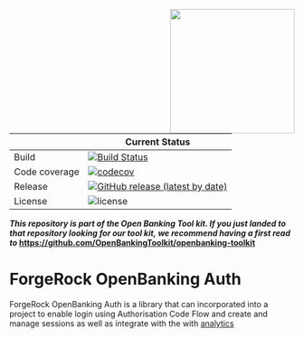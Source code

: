 [<img src="https://raw.githubusercontent.com/ForgeRock/forgerock-logo-dev/master/Logo-fr-dev.png" align="right" width="220px"/>](https://developer.forgerock.com/)

| |Current Status|
|---|---|
|Build|[![Build Status](https://img.shields.io/endpoint.svg?url=https%3A%2F%2Factions-badge.atrox.dev%2FOpenBankingToolkit%2Fopenbanking-auth%2Fbadge%3Fref%3Dmaster&style=flat)](https://actions-badge.atrox.dev/OpenBankingToolkit/openbanking-auth/goto?ref=master)|
|Code coverage|[![codecov](https://codecov.io/gh/OpenBankingToolkit/openbanking-auth/branch/master/graph/badge.svg)](https://codecov.io/gh/OpenBankingToolkit/openbanking-auth)
|Release|[![GitHub release (latest by date)](https://img.shields.io/github/v/release/OpenBankingToolkit/openbanking-auth.svg)](https://img.shields.io/github/v/release/OpenBankingToolkit/openbanking-auth)
|License|![license](https://img.shields.io/github/license/ACRA/acra.svg)|

**_This repository is part of the Open Banking Tool kit. If you just landed to that repository looking for our tool kit,_
_we recommend having a first read to_ https://github.com/OpenBankingToolkit/openbanking-toolkit**

ForgeRock OpenBanking Auth
========================

ForgeRock OpenBanking Auth is a library that can incorporated into a project to enable login using Authorisation Code Flow and create
and manage sessions as well as integrate with the with [analytics](https://github.com/OpenBankingToolkit/openbanking-analytics)
